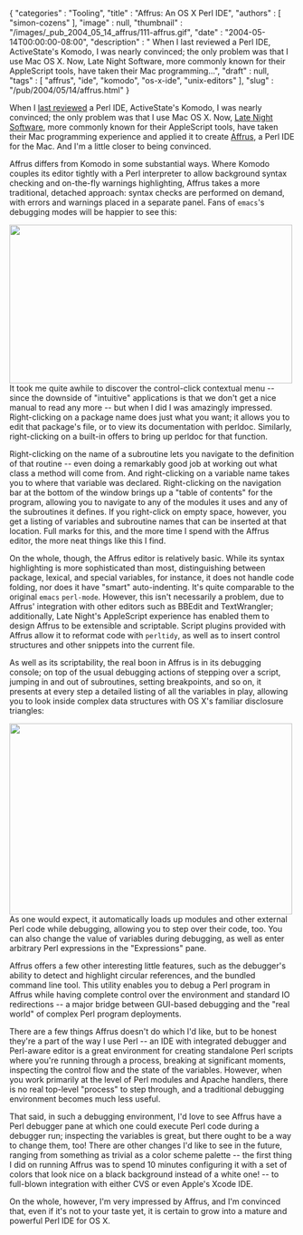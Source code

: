 {
   "categories" : "Tooling",
   "title" : "Affrus: An OS X Perl IDE",
   "authors" : [
      "simon-cozens"
   ],
   "image" : null,
   "thumbnail" : "/images/_pub_2004_05_14_affrus/111-affrus.gif",
   "date" : "2004-05-14T00:00:00-08:00",
   "description" : " When I last reviewed a Perl IDE, ActiveState's Komodo, I was nearly convinced; the only problem was that I use Mac OS X. Now, Late Night Software, more commonly known for their AppleScript tools, have taken their Mac programming...",
   "draft" : null,
   "tags" : [
      "affrus",
      "ide",
      "komodo",
      "os-x-ide",
      "unix-editors"
   ],
   "slug" : "/pub/2004/05/14/affrus.html"
}



When I [last reviewed](/pub/a/2002/10/09/komodo.html) a Perl IDE, ActiveState's Komodo, I was nearly convinced; the only problem was that I use Mac OS X. Now, [Late Night Software](http://www.latenightsw.com/), more commonly known for their AppleScript tools, have taken their Mac programming experience and applied it to create [Affrus](http://www.latenightsw.com/affrus/index.html), a Perl IDE for the Mac. And I'm a little closer to being convinced.

Affrus differs from Komodo in some substantial ways. Where Komodo couples its editor tightly with a Perl interpreter to allow background syntax checking and on-the-fly warnings highlighting, Affrus takes a more traditional, detached approach: syntax checks are performed on demand, with errors and warnings placed in a separate panel. Fans of `emacs`'s debugging modes will be happier to see this:

<img src="/images/_pub_2004_05_14_affrus/affrus-stricterror.jpg" width="500" height="280" />
It took me quite awhile to discover the control-click contextual menu -- since the downside of "intuitive" applications is that we don't get a nice manual to read any more -- but when I did I was amazingly impressed. Right-clicking on a package name does just what you want; it allows you to edit that package's file, or to view its documentation with perldoc. Similarly, right-clicking on a built-in offers to bring up perldoc for that function.

Right-clicking on the name of a subroutine lets you navigate to the definition of that routine -- even doing a remarkably good job at working out what class a method will come from. And right-clicking on a variable name takes you to where that variable was declared. Right-clicking on the navigation bar at the bottom of the window brings up a "table of contents" for the program, allowing you to navigate to any of the modules it uses and any of the subroutines it defines. If you right-click on empty space, however, you get a listing of variables and subroutine names that can be inserted at that location. Full marks for this, and the more time I spend with the Affrus editor, the more neat things like this I find.

On the whole, though, the Affrus editor is relatively basic. While its syntax highlighting is more sophisticated than most, distinguishing between package, lexical, and special variables, for instance, it does not handle code folding, nor does it have "smart" auto-indenting. It's quite comparable to the original `emacs` `perl-mode`. However, this isn't necessarily a problem, due to Affrus' integration with other editors such as BBEdit and TextWrangler; additionally, Late Night's AppleScript experience has enabled them to design Affrus to be extensible and scriptable. Script plugins provided with Affrus allow it to reformat code with `perltidy`, as well as to insert control structures and other snippets into the current file.

As well as its scriptability, the real boon in Affrus is in its debugging console; on top of the usual debugging actions of stepping over a script, jumping in and out of subroutines, setting breakpoints, and so on, it presents at every step a detailed listing of all the variables in play, allowing you to look inside complex data structures with OS X's familiar disclosure triangles:

<img src="/images/_pub_2004_05_14_affrus/affrus-debug.jpg" width="500" height="337" />
As one would expect, it automatically loads up modules and other external Perl code while debugging, allowing you to step over their code, too. You can also change the value of variables during debugging, as well as enter arbitrary Perl expressions in the "Expressions" pane.

Affrus offers a few other interesting little features, such as the debugger's ability to detect and highlight circular references, and the bundled command line tool. This utility enables you to debug a Perl program in Affrus while having complete control over the environment and standard IO redirections -- a major bridge between GUI-based debugging and the "real world" of complex Perl program deployments.

There are a few things Affrus doesn't do which I'd like, but to be honest they're a part of the way I use Perl -- an IDE with integrated debugger and Perl-aware editor is a great environment for creating standalone Perl scripts where you're running through a process, breaking at significant moments, inspecting the control flow and the state of the variables. However, when you work primarily at the level of Perl modules and Apache handlers, there is no real top-level "process" to step through, and a traditional debugging environment becomes much less useful.

That said, in such a debugging environment, I'd love to see Affrus have a Perl debugger pane at which one could execute Perl code during a debugger run; inspecting the variables is great, but there ought to be a way to change them, too! There are other changes I'd like to see in the future, ranging from something as trivial as a color scheme palette -- the first thing I did on running Affrus was to spend 10 minutes configuring it with a set of colors that look nice on a black background instead of a white one! -- to full-blown integration with either CVS or even Apple's Xcode IDE.

On the whole, however, I'm very impressed by Affrus, and I'm convinced that, even if it's not to your taste yet, it is certain to grow into a mature and powerful Perl IDE for OS X.
